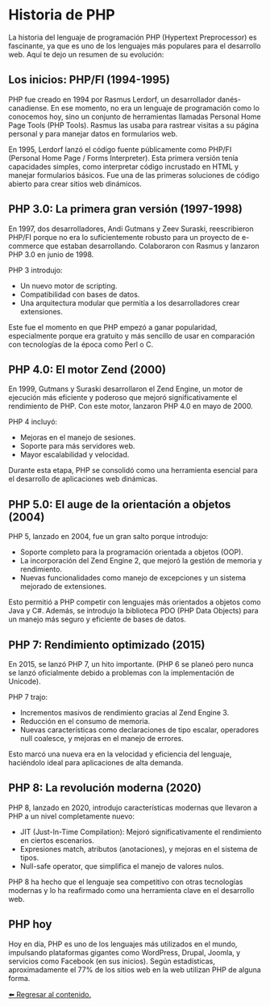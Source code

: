 # Historia de PHP

La historia del lenguaje de programación PHP (Hypertext Preprocessor) es fascinante, ya que es uno de los lenguajes más populares para el desarrollo web. Aquí te dejo un resumen de su evolución:

## Los inicios: PHP/FI (1994-1995)

PHP fue creado en 1994 por Rasmus Lerdorf, un desarrollador danés-canadiense. En ese momento, no era un lenguaje de programación como lo conocemos hoy, sino un conjunto de herramientas llamadas Personal Home Page Tools (PHP Tools). Rasmus las usaba para rastrear visitas a su página personal y para manejar datos en formularios web.

En 1995, Lerdorf lanzó el código fuente públicamente como PHP/FI (Personal Home Page / Forms Interpreter). Esta primera versión tenía capacidades simples, como interpretar código incrustado en HTML y manejar formularios básicos. Fue una de las primeras soluciones de código abierto para crear sitios web dinámicos.

## PHP 3.0: La primera gran versión (1997-1998)

En 1997, dos desarrolladores, Andi Gutmans y Zeev Suraski, reescribieron PHP/FI porque no era lo suficientemente robusto para un proyecto de e-commerce que estaban desarrollando. Colaboraron con Rasmus y lanzaron PHP 3.0 en junio de 1998.

PHP 3 introdujo:

- Un nuevo motor de scripting.
- Compatibilidad con bases de datos.
- Una arquitectura modular que permitía a los desarrolladores crear extensiones.

Este fue el momento en que PHP empezó a ganar popularidad, especialmente porque era gratuito y más sencillo de usar en comparación con tecnologías de la época como Perl o C.

## PHP 4.0: El motor Zend (2000)

En 1999, Gutmans y Suraski desarrollaron el Zend Engine, un motor de ejecución más eficiente y poderoso que mejoró significativamente el rendimiento de PHP. Con este motor, lanzaron PHP 4.0 en mayo de 2000.

PHP 4 incluyó:

- Mejoras en el manejo de sesiones.
- Soporte para más servidores web.
- Mayor escalabilidad y velocidad.

Durante esta etapa, PHP se consolidó como una herramienta esencial para el desarrollo de aplicaciones web dinámicas.

## PHP 5.0: El auge de la orientación a objetos (2004)

PHP 5, lanzado en 2004, fue un gran salto porque introdujo:

- Soporte completo para la programación orientada a objetos (OOP).
- La incorporación del Zend Engine 2, que mejoró la gestión de memoria y rendimiento.
- Nuevas funcionalidades como manejo de excepciones y un sistema mejorado de extensiones.

Esto permitió a PHP competir con lenguajes más orientados a objetos como Java y C#. Además, se introdujo la biblioteca PDO (PHP Data Objects) para un manejo más seguro y eficiente de bases de datos.

## PHP 7: Rendimiento optimizado (2015)

En 2015, se lanzó PHP 7, un hito importante. (PHP 6 se planeó pero nunca se lanzó oficialmente debido a problemas con la implementación de Unicode).

PHP 7 trajo:

- Incrementos masivos de rendimiento gracias al Zend Engine 3.
- Reducción en el consumo de memoria.
- Nuevas características como declaraciones de tipo escalar, operadores null coalesce, y mejoras en el manejo de errores.

Esto marcó una nueva era en la velocidad y eficiencia del lenguaje, haciéndolo ideal para aplicaciones de alta demanda.

## PHP 8: La revolución moderna (2020)

PHP 8, lanzado en 2020, introdujo características modernas que llevaron a PHP a un nivel completamente nuevo:

- JIT (Just-In-Time Compilation): Mejoró significativamente el rendimiento en ciertos escenarios.
- Expresiones match, atributos (anotaciones), y mejoras en el sistema de tipos.
- Null-safe operator, que simplifica el manejo de valores nulos.

PHP 8 ha hecho que el lenguaje sea competitivo con otras tecnologías modernas y lo ha reafirmado como una herramienta clave en el desarrollo web.

## PHP hoy

Hoy en día, PHP es uno de los lenguajes más utilizados en el mundo, impulsando plataformas gigantes como WordPress, Drupal, Joomla, y servicios como Facebook (en sus inicios). Según estadísticas, aproximadamente el 77% de los sitios web en la web utilizan PHP de alguna forma.

[⬅️ Regresar al contenido.](../README.md)